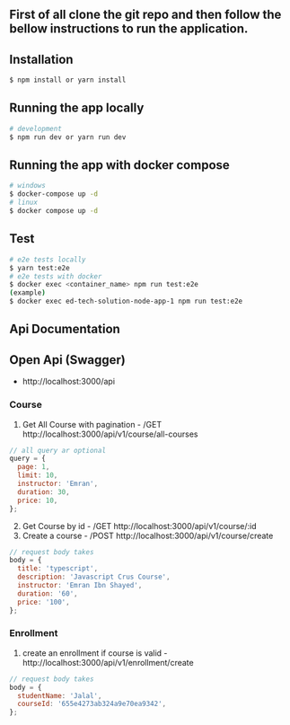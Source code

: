 ## First of all clone the git repo and then follow the bellow instructions to run the application.

## Installation

```bash
$ npm install or yarn install
```

## Running the app locally

```bash
# development
$ npm run dev or yarn run dev
```

## Running the app with docker compose

```bash
# windows
$ docker-compose up -d
# linux
$ docker compose up -d
```

## Test

```bash
# e2e tests locally
$ yarn test:e2e
# e2e tests with docker
$ docker exec <container_name> npm run test:e2e
(example)
$ docker exec ed-tech-solution-node-app-1 npm run test:e2e
```

## Api Documentation

## Open Api (Swagger)

- http://localhost:3000/api

### Course

1. Get All Course with pagination - /GET http://localhost:3000/api/v1/course/all-courses

```javascript
// all query ar optional
query = {
  page: 1,
  limit: 10,
  instructor: 'Emran',
  duration: 30,
  price: 10,
};
```

2. Get Course by id - /GET http://localhost:3000/api/v1/course/:id
3. Create a course - /POST http://localhost:3000/api/v1/course/create

```javascript
// request body takes
body = {
  title: 'typescript',
  description: 'Javascript Crus Course',
  instructor: 'Emran Ibn Shayed',
  duration: '60',
  price: '100',
};
```

### Enrollment

1. create an enrollment if course is valid - http://localhost:3000/api/v1/enrollment/create

```javascript
// request body takes
body = {
  studentName: 'Jalal',
  courseId: '655e4273ab324a9e70ea9342',
};
```
